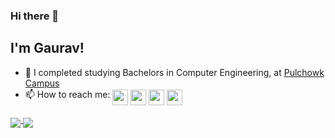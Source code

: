 ### Hi there 👋

## I'm Gaurav!

- 🌱 I completed studying Bachelors in Computer Engineering, at [Pulchowk Campus](https://pcampus.edu.np/)
- 📫 How to reach me: <a href="https://www.linkedin.com/in/gaurav-jyakhwa-274b291b0/"><img align="middle" src="https://logodix.com/logo/79650.png" width=25px /></a>
<a href="mailto:gjyakhwa1@gmail.com"><img align="middle" src="https://purepng.com/public/uploads/large/purepng.com-mail-iconsymbolsiconsapple-iosiosios-8-iconsios-8-721522596075clftr.png" width=25px /></a>
<a href="https://discordapp.com/users/667744174858043405/"><img align="middle" src="https://discord.com/assets/9f6f9cd156ce35e2d94c0e62e3eff462.png" width=25px /></a>
<a href="https://www.snapchat.com/add/gjyakhwa3"><img align="middle" src="https://cdn.discordapp.com/attachments/850952441607749712/858951551813025842/PngItem_300587.png" width=25px /></a>

<a href="https://gjyakhwa1.github.io">
  <img align="middle" src="https://github-readme-stats.vercel.app/api?username=gjyakhwa1&count_private=true&include_all_commits=true&show_icons=true&theme=tokyonight&bg_color=-30,000000,14213d,14213d" />
</a>
<a href="https://gjyakhwa1.github.io">
  <img align="middle" src="https://github-readme-stats.vercel.app/api/top-langs/?username=gjyakhwa1&count_private=true&include_all_commits=true&layout=compact&theme=tokyonight&bg_color=-30,14213d,000000,000000" />
</a>
